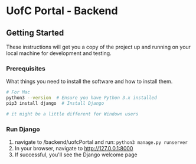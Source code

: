 # UofC Portal - Backend

## Getting Started

These instructions will get you a copy of the project up and running on your local machine for development and testing.

### Prerequisites

What things you need to install the software and how to install them.

```bash
# For Mac
python3 --version  # Ensure you have Python 3.x installed
pip3 install django  # Install Django

# it might be a little different for Windown users
``````

### Run Django
1. navigate to /backend/uofcPortal and run: `python3 manage.py runserver`
2. In your browser, navigate to http://127.0.0.1:8000 
3. If successful, you'll see the Django welcome page

